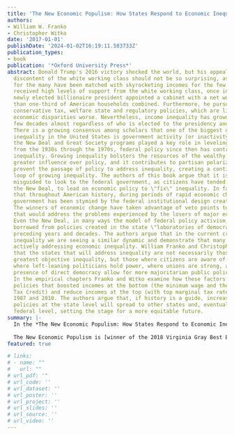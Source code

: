 ```yaml
---
title: 'The New Economic Populism: How States Respond to Economic Inequality'
authors:
- William W. Franko
- Christopher Witko
date: '2017-01-01'
publishDate: '2024-01-02T16:19:11.583733Z'
publication_types:
- book
publication: '*Oxford University Press*'
abstract: Donald Trump's 2016 victory shocked the world, but his appeals to the economic
  discontent of the white working class should not be so surprising, as stagnant wages
  for the many have been matched with skyrocketing incomes for the few. Though Trump
  received high levels of support from the white working class, once in office, the
  newly elected billionaire president appointed a cabinet with a net worth greater
  than one-third of American households combined. Furthermore, he pursued traditionally
  conservative tax, welfare state and regulatory policies, which are likely to make
  economic disparities worse. Nevertheless, income inequality has grown over the last
  few decades almost regardless of who is elected to the presidency and congress.
  There is a growing consensus among scholars that one of the biggest drivers of income
  inequality in the United States is government activity (or inactivity). Just as
  the New Deal and Great Society programs played a key role in leveling income distribution
  from the 1930s through the 1970s, federal policy since then has contributed to expanding
  inequality. Growing inequality bolsters the resources of the wealthy leading to
  greater influence over policy, and it contributes to partisan polarization. Both
  prevent the passage of policy to address inequality, creating a continuous feedback
  loop of growing inequality. The authors of this book argue that it is therefore
  misguided to look to the federal government, as citizens have tended to do since
  the New Deal, to lead on economic policy to \"fix\" inequality. In fact, they argue
  that throughout American history, during periods of rapid economic change the federal
  government has been stymied by the federal institutional design created by the Constitution.
  The winners of economic change have taken advantage of veto points to prevent change
  that would address the problems experienced by the losers of major economic change.
  Even the New Deal, in many ways the model of federal policy activism, was largely
  borrowed from policies created in the state \"laboratories of democracy\" in the
  preceding years and decades. The authors argue that in the current crisis of growing
  inequality we are seeing a similar dynamic and demonstrate that many states are
  actively addressing economic inequality. William Franko and Christopher Witko argue
  that the states that will address inequality are not necessarily those with the
  greatest objective inequality, but those where citizens are aware of growing inequality,
  where left-leaning politicians hold power, where unions are strong, and where the
  presence of direct democracy allow for more majoritarian public policy outcomes.
  In the empirical chapters Franko and Witko examine how these factors have shaped
  policies that boosted incomes at the bottom (the minimum wage and the Earned Income
  Tax Credit) and reduce incomes at the top (with top marginal tax rates) between
  1987 and 2010. The authors argue that, if history is a guide, increasingly egalitarian
  policies at the state level will spread to other states and, eventually, to the
  federal level, setting the stage for a more equitable future.
summary: |-
  In the *The New Economic Populism: How States Respond to Economic Inequality* ([Oxford](https://global.oup.com/academic/product/the-new-economic-populism-9780190671013?cc=us&lang=en&) | [Amazon](https://www.amazon.com/New-Economic-Populism-Respond-Inequality/dp/0190671017)), we argue that the U.S. government’s failure to address rising income inequality should not be very surprising since federal inaction in the face of emerging economic problems is the norm in American history. The states led the fight against new economic problems during the Progressive Era and Great Depression, and it is likely that we will once again have to rely on the states to address today’s massive gap between the rich and the poor. We show that the public is cognizant of rising inequality and that this growing awareness is associated with more egalitarian political and policy changes. In contrast to the prevailing pessimism regarding income inequality, we suggest that if history is a guide these incipient state actions to reduce inequality are likely to spread to other states and even the federal government in the coming decades. 
        
  The New Economic Populism is [winner of the 2018 Virginia Gray Best Book Award](https://www.apsanet.org/STAFF/Staff-Page-dev/Membership-Workspace/Organized-Sections/Organized-Section-Awards/Organized-Section-Awards/Section-22#virginiagray). This award is given by the American Political Science Association State Politics and Policy Section to the best political science book published on the subject of U.S. state politics or policy in the preceding three calendar years.
featured: true

# links:
# - name: ""
#   url: ""
# url_pdf: '"
# url_code: ''
# url_dataset: ''
# url_poster: ''
# url_project: ''
# url_slides: ''
# url_source: ''
# url_video: ''
---
```

